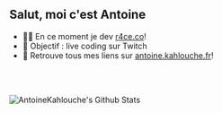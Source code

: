 ## Salut, moi c'est Antoine

- 👨‍💻 En ce moment je dev [r4ce.co](https://r4ce.co)!
- 🎯 Objectif : live coding sur Twitch
- 🔗 Retrouve tous mes liens sur [antoine.kahlouche.fr](https://antoine.kahlouche.fr)!

<br /><br />

<img align="left" alt="AntoineKahlouche's Github Stats" src="https://github-readme-stats.vercel.app/api?username=AntoineKahlouche&show_icons=true&hide_border=true&count_private=true&theme=graywhite" />
